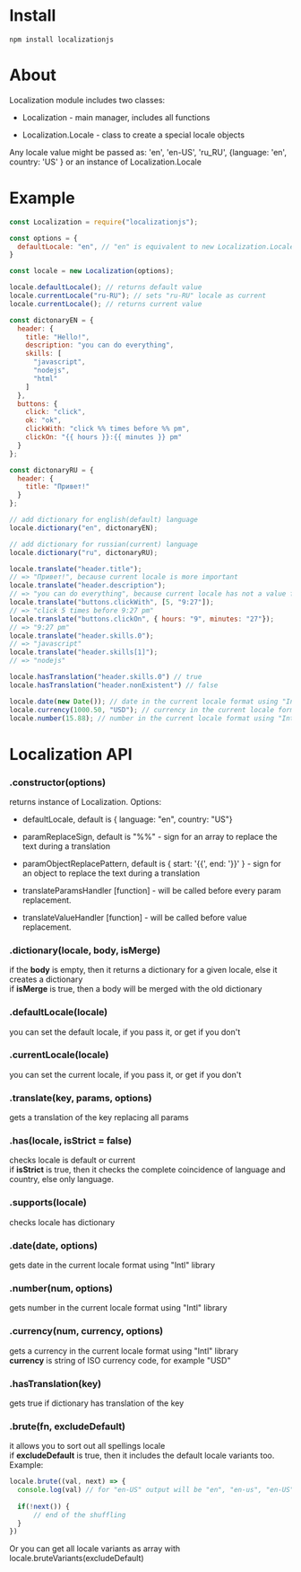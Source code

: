 # Install 
`npm install localizationjs`

# About
Localization module includes two classes:

* Localization - main manager, includes all functions

* Localization.Locale - class to create a special locale objects

Any locale value might be passed as: 'en', 'en-US', 'ru_RU', {language: 'en', country: 'US' } or an instance of Localization.Locale

# Example

```js
const Localization = require("localizationjs");

const options = {
  defaultLocale: "en", // "en" is equivalent to new Localization.Locale("en")
}

const locale = new Localization(options);

locale.defaultLocale(); // returns default value 
locale.currentLocale("ru-RU"); // sets "ru-RU" locale as current
locale.currentLocale(); // returns current value 

const dictonaryEN = {
  header: {
    title: "Hello!",
    description: "you can do everything",
    skills: [
      "javascript",
      "nodejs",
      "html"
    ]
  },
  buttons: {
    click: "click",
    ok: "ok",
    clickWith: "click %% times before %% pm",
    clickOn: "{{ hours }}:{{ minutes }} pm"
  }
};

const dictonaryRU = {
  header: {
    title: "Привет!"
  }
};

// add dictionary for english(default) language
locale.dictionary("en", dictonaryEN);

// add dictionary for russian(current) language
locale.dictionary("ru", dictonaryRU);

locale.translate("header.title"); 
// => "Привет!", because current locale is more important
locale.translate("header.description"); 
// => "you can do everything", because current locale has not a value for that key
locale.translate("buttons.clickWith", [5, "9:27"]); 
// => "click 5 times before 9:27 pm"
locale.translate("buttons.clickOn", { hours: "9", minutes: "27"}); 
// => "9:27 pm"
locale.translate("header.skills.0"); 
// => "javascript"
locale.translate("header.skills[1]"); 
// => "nodejs"

locale.hasTranslation("header.skills.0") // true
locale.hasTranslation("header.nonExistent") // false

locale.date(new Date()); // date in the current locale format using "Intl" library
locale.currency(1000.50, "USD"); // currency in the current locale format using "Intl" library
locale.number(15.88); // number in the current locale format using "Intl" library
```

# Localization API
### .constructor(options)
returns instance of Localization. Options:

* defaultLocale, default is { language: "en", country: "US"}

* paramReplaceSign, default is "%%" - sign for an array to replace the text during a translation

* paramObjectReplacePattern, default is { start: '{{', end: '}}' } - sign for an object to replace the text during a translation

* translateParamsHandler [function] - will be called before every param replacement.

* translateValueHandler [function] - will be called before value replacement.

### .dictionary(locale, body, isMerge)
if the __body__ is empty, then it returns a dictionary for a given locale, else it creates a dictionary  
if __isMerge__ is true, then a body will be merged with the old dictionary

### .defaultLocale(locale)
you can set the default locale, if you pass it, or get if you don't

### .currentLocale(locale)
you can set the current locale, if you pass it, or get if you don't

### .translate(key, params, options) 
gets a translation of the key replacing all params

### .has(locale, isStrict = false) 
checks locale is default or current  
if __isStrict__ is true, then it checks the complete coincidence of language and country, else only language.

### .supports(locale) 
checks locale has dictionary

### .date(date, options) 
gets date in the current locale format using "Intl" library

### .number(num, options) 
gets number in the current locale format using "Intl" library

### .currency(num, currency, options) 
gets a currency in the current locale format using "Intl" library  
__currency__ is string of ISO currency code, for example "USD"

### .hasTranslation(key) 
gets true if dictionary has translation of the key 

### .brute(fn, excludeDefault)
it allows you to sort out all spellings locale   
if __excludeDefault__ is true, then it includes the default locale variants too. Example:

```js
locale.brute((val, next) => {
  console.log(val) // for "en-US" output will be "en", "en-us", "en-US", "en_US" e.t.c
      
  if(!next()) {
      // end of the shuffling 
  }
})

```
Or you can get all locale variants as array with locale.bruteVariants(excludeDefault)





